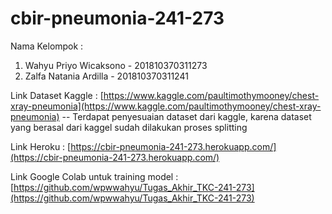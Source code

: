 # cbir-pneumonia-241-273
 
Nama Kelompok :
1. Wahyu Priyo Wicaksono - 201810370311273
2. Zalfa Natania Ardilla - 201810370311241

Link Dataset Kaggle : [https://www.kaggle.com/paultimothymooney/chest-xray-pneumonia](https://www.kaggle.com/paultimothymooney/chest-xray-pneumonia) -- Terdapat penyesuaian dataset dari kaggle, karena dataset yang berasal dari kaggel sudah dilakukan proses splitting

Link Heroku : [https://cbir-pneumonia-241-273.herokuapp.com/](https://cbir-pneumonia-241-273.herokuapp.com/)

Link Google Colab untuk training model : [https://github.com/wpwwahyu/Tugas_Akhir_TKC-241-273](https://github.com/wpwwahyu/Tugas_Akhir_TKC-241-273)
